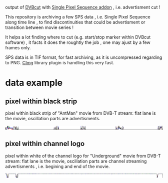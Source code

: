 output of [DVBcut](https://github.com/coupdair/dvbcut) with [Single Pixel Sequence addon](https://github.com/coupdair/dvbcut.src)
, i.e. advertisment cut !

This repository is archiving a few SPS data
, i.e. Single Pixel Sequence along time line
, to find discontinuities that could be advertisment or transition between movie series !

It helps a lot finding where to cut (e.g. start/stop marker within DVBcut software)
, it facts it does the roughtly the job
, one may ajust by a few frames only.

SPS data is in TIF format, for fast archiving, as it is uncompressed regarding to PNG.
[CImg](https://github.com/coupdair/CImg) library plugin is handling this very fast.

# data example

## pixel within black strip

pixel within black strip of "AntMan" movie from DVB-T stream:
flat lane is the movie, oscillation parts are advertisments.

![pixel within black strip](AntMan_20180429_h6G.mpeg_SPSgraph.png)

## pixel within channel logo

pixel within white of the channel logo for "Underground" movie from DVB-T stream:
flat lane is the movie, oscillation parts are channel streaming advertisments
, i.e. begining and end of the movie.

![pixel within white logo](Underground_20180501.mpeg_SPSgraph.png)
